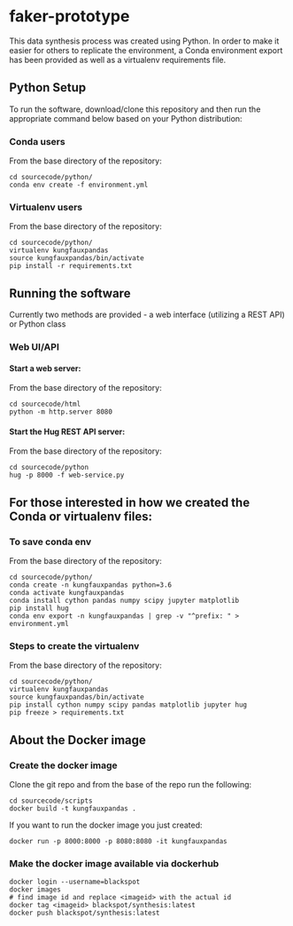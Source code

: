 # faker-prototype

This data synthesis process was created using Python. In order to make it easier for others to replicate the environment, a Conda environment export has been provided as well as a virtualenv requirements file.

## Python Setup
To run the software, download/clone this repository and then run the appropriate command below based on your Python distribution:

### Conda users

From the base directory of the repository:

```
cd sourcecode/python/
conda env create -f environment.yml
```

### Virtualenv users

From the base directory of the repository:

```
cd sourcecode/python/
virtualenv kungfauxpandas
source kungfauxpandas/bin/activate
pip install -r requirements.txt
```

## Running the software

Currently two methods are provided - a web interface (utilizing a REST API) or Python class

### Web UI/API

#### Start a web server:
From the base directory of the repository:
```
cd sourcecode/html
python -m http.server 8080
```

#### Start the Hug REST API server:
From the base directory of the repository:
```
cd sourcecode/python
hug -p 8000 -f web-service.py
```

## For those interested in how we created the Conda or virtualenv files:

### To save conda env

From the base directory of the repository:

```
cd sourcecode/python/
conda create -n kungfauxpandas python=3.6
conda activate kungfauxpandas
conda install cython pandas numpy scipy jupyter matplotlib
pip install hug
conda env export -n kungfauxpandas | grep -v "^prefix: " > environment.yml
```


### Steps to create the virtualenv

From the base directory of the repository:

```
cd sourcecode/python/
virtualenv kungfauxpandas
source kungfauxpandas/bin/activate
pip install cython numpy scipy pandas matplotlib jupyter hug
pip freeze > requirements.txt
```

## About the Docker image

### Create the docker image

Clone the git repo and from the base of the repo run the following:

```
cd sourcecode/scripts
docker build -t kungfauxpandas .
```

If you want to run the docker image you just created:

```
docker run -p 8000:8000 -p 8080:8080 -it kungfauxpandas
 ```

### Make the docker image available via dockerhub

```
docker login --username=blackspot
docker images
# find image id and replace <imageid> with the actual id
docker tag <imageid> blackspot/synthesis:latest
docker push blackspot/synthesis:latest
```



